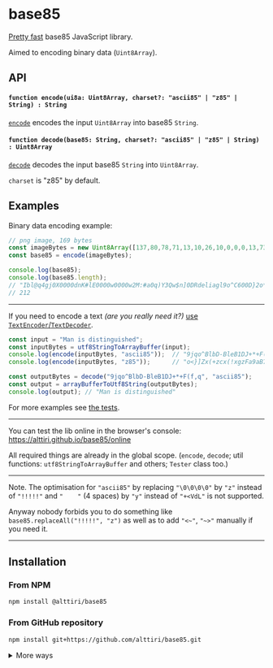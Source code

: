 # base85
[Pretty fast](https://github.com/AlttiRi/base85/blob/7a6edf4b9c0b16e0d63e35c0c102c1875f78ddb0/tests/test-2-speed.js#L23-L52) base85 JavaScript library.

Aimed to encoding binary data (`Uint8Array`).


## API

#### `function encode(ui8a: Uint8Array, charset?: "ascii85" | "z85" | String) : String`

[`encode`](https://github.com/AlttiRi/base85/blob/42343e624f27ec68aa936a274c297ccd6c15c8cb/index.js#L42) encodes the input `Uint8Array` into base85 `String`.

#### `function decode(base85: String, charset?: "ascii85" | "z85" | String) : Uint8Array`

[`decode`](https://github.com/AlttiRi/base85/blob/42343e624f27ec68aa936a274c297ccd6c15c8cb/index.js#L84) decodes the input base85 `String` into `Uint8Array`.

`charset` is "z85" by default.


## Examples


Binary data encoding example:
```js
// png image, 169 bytes
const imageBytes = new Uint8Array([137,80,78,71,13,10,26,10,0,0,0,13,73,72,68,82,0,0,0,32,0,0,0,32,8,2,0,0,0,252,24,237,163,0,0,0,1,115,82,71,66,0,174,206,28,233,0,0,0,4,103,65,77,65,0,0,177,143,11,252,97,5,0,0,0,9,112,72,89,115,0,0,14,195,0,0,14,195,1,199,111,168,100,0,0,0,62,73,68,65,84,72,75,237,210,49,10,0,48,8,197,80,239,127,105,187,252,161,208,150,32,93,243,86,149,44,86,191,213,33,131,9,3,200,0,50,128,12,160,92,74,63,242,77,55,217,216,100,48,97,0,25,64,6,144,1,208,189,0,183,189,228,126,66,93,37,1,0,0,0,0,73,69,78,68,174,66,96,130]);
const base85 = encode(imageBytes);

console.log(base85);
console.log(base85.length);
// "Ibl@q4gj0X0000dnK#lE0000w0000w2M:#a0q)Y3Qw$n]0DRdeliagl9o^C600D}2o*F:VV5Yp<vfDSh010Qns-TMy4-nnD4-ns/z(vgD002hOl{T^yoypdZ3ih:=-zD2Mx$Kqp^3t!W]h.bcr>)fdG9.U305x6kPJ>8N[>z6@/KMWA02X3aKo9.w0jPV5ENmr^0rr9107/QOm6n<:F="
// 212
```

---

If you need to encode a text _(are you really need it?)_ [use `TextEncoder`/`TextDecoder`](https://github.com/AlttiRi/base85/blob/1b04256730cbbedcb6dbbd7e14fe4a6ac7575ce2/tests/util.js#L17-L29).

```js
const input = "Man is distinguished";
const inputBytes = utf8StringToArrayBuffer(input);
console.log(encode(inputBytes, "ascii85"));  // "9jqo^BlbD-BleB1DJ+*+F(f,q"
console.log(encode(inputBytes, "z85"));      // "o<}]Zx(+zcx(!xgzFa9aB7/b}"

const outputBytes = decode("9jqo^BlbD-BleB1DJ+*+F(f,q", "ascii85");
const output = arrayBufferToUtf8String(outputBytes);
console.log(output); // "Man is distinguished"
```

For more examples see [the tests](https://github.com/AlttiRi/base85/tree/master/tests).


---

You can test the lib online in the browser's console: https://alttiri.github.io/base85/online

All required things are already in the global scope. (`encode`, `decode`; util functions: `utf8StringToArrayBuffer` and others; `Tester` class too.)

---

Note.
The optimisation for `"ascii85"` by replacing `"\0\0\0\0"` by `"z"` instead of `"!!!!!"` and `"    "` (4 spaces) by `"y"` instead of `"+<VdL"` is not supported.

Anyway nobody forbids you to do something like `base85.replaceAll("!!!!!", "z")` as well as to add `"<~"`, `"~>"` manually if you need it.


---

## Installation

### From NPM

```bash
npm install @alttiri/base85
```

### From GitHub repository

```bash
npm install git+https://github.com/alttiri/base85.git
```

<details>

<summary>More ways</summary>

### From GitHub repository (a specific version):

- **Based on SemVer:**
    ```bash
    npm install git+https://github.com/alttiri/base85.git#semver:1.3.0
    ```
  Or add
    ```
    "@alttiri/base85": "github:alttiri/base85#semver:1.3.0"
    ```
  as `dependencies` in `package.json` file.

  See available [tags](https://github.com/AlttiRi/base85/tags).

- **Based on a commit hash:**
    ```bash
    npm install git+https://git@github.com/alttiri/base85.git#bb6b4bf6a734f23e63c69f9aff4c5e4c2b5c035b
    ```
  Or add
    ```
    "@alttiri/base85": "github:alttiri/base85#bb6b4bf6a734f23e63c69f9aff4c5e4c2b5c035b"
    ```
  as `dependencies` in `package.json` file.

  See available [commits hashes](https://github.com/AlttiRi/base85/commits/master).


### From GitHub Packages:
To install you need first to create `.npmrc` file with `@alttiri:registry=https://npm.pkg.github.com` content:
```bash
echo @alttiri:registry=https://npm.pkg.github.com >> .npmrc
```

only then run

```bash
npm install @alttiri/base85
```
Note, that GitHub Packages requires to have also `~/.npmrc` file (`.npmrc` in your home dir) with `//npm.pkg.github.com/:_authToken=TOKEN` content, where `TOKEN` is a token with the `read:packages` permission, take it here https://github.com/settings/tokens/new.

</details>
